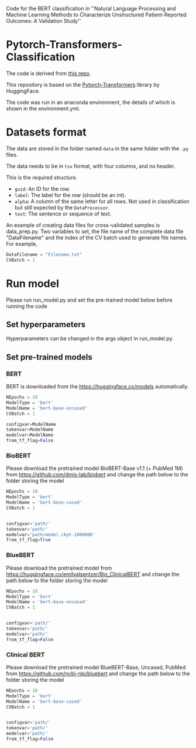 Code for the BERT classification in ''Natural Language Processing and Machine Learning Methods to Characterize Unstructured Patient-Reported Outcomes: A Validation Study''


# Pytorch-Transformers-Classification

The code is derived from [this repo](https://github.com/ThilinaRajapakse/pytorch-transformers-classification).

This repository is based on the [Pytorch-Transformers](https://github.com/huggingface/pytorch-transformers) library by HuggingFace. 

The code was run in an anaconda environment, the details of which is shown in the environment.yml.


# Datasets format

The data are stored in the folder named `data` in the same folder with the `.py` files.

The data needs to be in `tsv` format, with four columns, and no header.

This is the required structure.

- `guid`: An ID for the row.
- `label`: The label for the row (should be an int).
- `alpha`: A column of the same letter for all rows. Not used in classification but still expected by the `DataProcessor`.
- `text`: The sentence or sequence of text.

An example of creating data files for cross-validated samples is data_prep.py. Two variables to set, the file name of the complete data file "DataFilename" and the index of the CV batch used to generate file names. For example,
```python
DataFilename = "Filename.txt"
CVBatch = 1
```

# Run model

Please run run_model.py and set the pre-trained model below before running the code

## Set hyperparameters

Hyperparameters can be changed in the args object in run_model.py.

## Set pre-trained models


### BERT

BERT is downloaded from the https://huggingface.co/models automatically.

```python
NEpochs = 10
ModelType = 'bert'
ModelName = 'bert-base-uncased'
CVBatch = 1

configvar=ModelName
tokenvar=ModelName
modelvar=ModelName
from_tf_flag=False
```


### BioBERT

Please download the pretrained model BioBERT-Base v1.1 (+ PubMed 1M) from https://github.com/dmis-lab/biobert
and change the path below to the folder storing the model

```python
NEpochs = 10
ModelType = 'bert'
ModelName = 'bert-base-cased'
CVBatch = 1


configvar='path/'
tokenvar='path/'
modelvar='path/model.ckpt-1000000'
from_tf_flag=True
```

### BlueBERT

Please download the pretrained model from https://huggingface.co/emilyalsentzer/Bio_ClinicalBERT and change the path below to the folder storing the model

```python
NEpochs = 10
ModelType = 'bert'
ModelName = 'bert-base-uncased'
CVBatch = 1


configvar='path/'
tokenvar='path/'
modelvar='path/'
from_tf_flag=False
```


### Clinical BERT

Please download the pretrained model BlueBERT-Base, Uncased, PubMed from https://github.com/ncbi-nlp/bluebert and change the path below to the folder storing the model

```python
NEpochs = 10
ModelType = 'bert'
ModelName = 'bert-base-cased'
CVBatch = 1


configvar='path/'
tokenvar='path/'
modelvar='path/'
from_tf_flag=False
```







